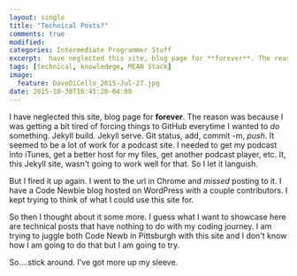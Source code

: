 ```yaml
---
layout: single
title: "Technical Posts?"
comments: true
modified:
categories: Intermediate Programmer Stuff
excerpt:  have neglected this site, blog page for **forever**. The reason was because I was getting a bit tired of forcing things to GitHub everytime I wanted to *do* something.
tags: [technical, knowledege, MEAN Stack]
image:
  feature: DaveDiCello_2015-Jul-27.jpg
date: 2015-10-30T16:45:20-04:00
---
```


I have neglected this site, blog page for **forever**. The reason was because I was getting a bit tired of forcing things to GitHub everytime I wanted to *do* something. Jekyll build. Jekyll serve. Git status, add, commit -m, *push*. It seemed to be a lot of work for a podcast site. I needed to get my podcast into iTunes, get a better host for my files, get another podcast player, etc. It, this Jekyll site, wasn't going to work well for that. So I let it languish.

But I fired it up again. I went to the url in Chrome and *missed* posting to it. I have a Code Newbie blog hosted on WordPress with a couple contributors. I kept trying to think of what I could use this site for.

So then I thought about it some more. I guess what I want to showcase here are technical posts that have nothing to do with my coding journey. I am trying to juggle both Code Newb in Pittsburgh with this site and I don't know how I am going to do that but I am going to try.

So....stick around. I've got more up my sleeve. 
